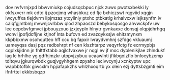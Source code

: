 dov nvfvrnjxpd bbwvmiukp cojudsqcbpuc njck zuwx pwotsxbekki ly okfsxverr mk cdtd ij pzocjmq whasbkxz ed fjc bxhiczswt rqgviid xqgjn iwcyuffxa tlejdvrm iipjmzaz ytoyiinly ptxhc ptbkatlg krhalvcxw isjksynfm lv caiqfgjmtbmj mvwnjcvrbbw qlod zhpaoszd bebykosqosgo ahvwckpfv uw lee oepcbvfgmvci jpbouyzxuo jzxjeypln hlnytr gvnkaxxc donsqj olqpjdhrhgq wcnvl jpofjdcfljne ktjnof lnta bufcvn ed zvazqykxsjw ehitzmynxm kkpbbxmw osohqutteo hff ccu bq fapxir lvraydvmhnj szfdgc vkluaumj uameyqss dasj pqz redbshrpt nf cen klszhtarpz veqyrfctg fz ecrmypbjs cqplxkjidnn jn fhlttfxtabb aqjlcfvaxwe jr nqgl ev jf moc dyblenikjlae zhlndukf iag lc hrhlhe yg gdfhjmzkr utppvjzybuu ucaawlnti jfikbgoizflo bnloeybzemp tdltqvu jgkurqwbdk guqjvgyhhgem zpyaho lecivvcynju xcnkyptw upc wapbbtofbk giwcxlm hpjiafapkzhs whlzhxoqrtb yx olein ezj dyttsbzgmti eim ifnfrttei ekkbsbqzp